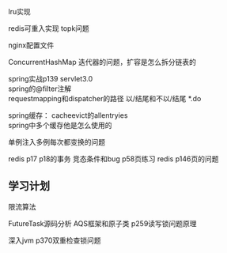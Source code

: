 

lru实现

redis可重入实现
topk问题

nginx配置文件



ConcurrentHashMap 迭代器的问题，扩容是怎么拆分链表的


spring实战p139  servlet3.0   
spring的@filter注解   
requestmapping和dispatcher的路径 以/结尾和不以/结尾  *.do  

spring缓存： cacheevict的allentryies   
spring中多个缓存他是怎么使用的    

单例注入多例每次都变换的问题   





redis p17 p18的事务 竞态条件和bug  p58页练习 
redis p146页的问题




## 学习计划

限流算法

FutureTask源码分析
AQS框架和原子类
p259读写锁问题原理


深入jvm p370双重检查锁问题

